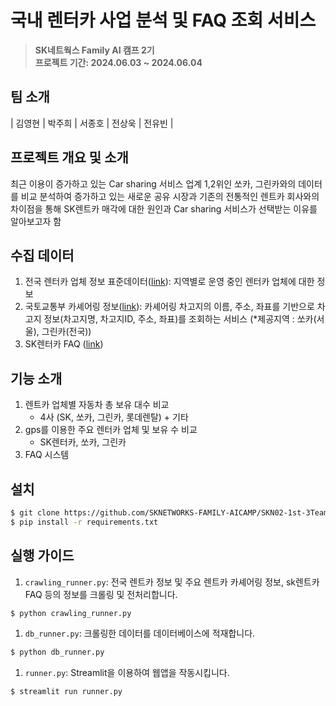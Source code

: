 # 국내 렌터카 사업 분석 및 FAQ 조회 서비스
> **SK네트웍스 Family AI 캠프 2기** <br/> 
> **프로젝트 기간: 2024.06.03 ~ 2024.06.04** 
>
## 팀 소개
| 김영현 | 박주희 | 서종호 | 전상욱 | 전유빈 |

## 프로젝트 개요 및 소개
최근 이용이 증가하고 있는 Car sharing 서비스 업계 1,2위인 쏘카, 그린카와의 데이터를 비교 분석하여 증가하고 있는 새로운 공유 시장과 기존의 전통적인 렌트카 회사와의 차이점을 통해 SK렌트카 매각에 대한 원인과 Car sharing 서비스가 선택받는 이유를 알아보고자 함

## 수집 데이터
1. 전국 렌터카 업체 정보 표준데이터([link](https://www.data.go.kr/data/15025689/standard.do)): 지역별로 운영 중인 렌터카 업체에 대한 정보
2. 국토교통부 카셰어링 정보([link](https://www.data.go.kr/tcs/dss/selectApiDataDetailView.do?publicDataPk=15098557)): 카셰어링 차고지의 이름, 주소, 좌표를 기반으로 차고지 정보(차고지명, 차고지ID, 주소, 좌표)를 조회하는 서비스 (*제공지역 : 쏘카(서울), 그린카(전국))
3. SK렌터카 FAQ ([link](https://homepage.skcarrental.com/customer/faq))

## 기능 소개
1. 렌트카 업체별 자동차 총 보유 대수 비교
    - 4사 (SK, 쏘카, 그린카, 롯데렌탈) + 기타
2. gps를 이용한 주요 렌터카 업체 및 보유 수 비교
    - SK렌터카, 쏘카, 그린카
3. FAQ 시스템

## 설치
``` bash
$ git clone https://github.com/SKNETWORKS-FAMILY-AICAMP/SKN02-1st-3Team.git
$ pip install -r requirements.txt
```

## 실행 가이드
1. `crawling_runner.py`: 전국 렌트카 정보 및 주요 렌트카 카셰어링 정보, sk렌트카 FAQ 등의 정보를 크롤링 및 전처리합니다.
```bash
$ python crawling_runner.py
```

1. `db_runner.py`: 크롤링한 데이터를 데이터베이스에 적재합니다.
```bash
$ python db_runner.py
```

1. `runner.py`: Streamlit을 이용하여 웹앱을 작동시킵니다.
```bash
$ streamlit run runner.py
```
